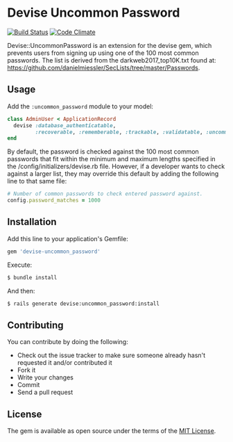 # Devise Uncommon Password

[![Build Status](https://travis-ci.org/HCLarsen/devise-uncommon_password.svg?branch=master)](https://travis-ci.org/HCLarsen/devise-uncommon_password)
[![Code Climate](https://codeclimate.com/github/HCLarsen/devise-uncommon_password.svg)](https://codeclimate.com/github/HCLarsen/devise-uncommon_password)

Devise::UncommonPassword is an extension for the devise gem, which prevents users from signing up using one of the 100 most common passwords. The list is derived from the darkweb2017_top10K.txt found at: https://github.com/danielmiessler/SecLists/tree/master/Passwords.

## Usage

Add the `:uncommon_password` module to your model:

```ruby
class AdminUser < ApplicationRecord
  devise :database_authenticatable,
         :recoverable, :rememberable, :trackable, :validatable, :uncommon_password
end
```

By default, the password is checked against the 100 most common passwords that fit within the minimum and maximum lengths specified in the /config/initializers/devise.rb file. However, if a developer wants to check against a larger list, they may override this default by adding the following line to that same file:

```ruby
# Number of common passwords to check entered password against.
config.password_matches = 1000
```

## Installation
Add this line to your application's Gemfile:

```ruby
gem 'devise-uncommon_password'
```

Execute:
```bash
$ bundle install
```

And then:
```bash
$ rails generate devise:uncommon_password:install
```

## Contributing

You can contribute by doing the following:

* Check out the issue tracker to make sure someone already hasn't requested it and/or contributed it
* Fork it
* Write your changes
* Commit
* Send a pull request

## License
The gem is available as open source under the terms of the [MIT License](http://opensource.org/licenses/MIT).
